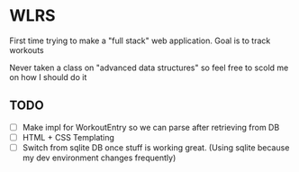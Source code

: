 # WLRS

First time trying to make a "full stack" web application. Goal is to track workouts

Never taken a class on "advanced data structures" so feel free to scold me on how I should do it

## TODO

- [ ] Make impl for WorkoutEntry so we can parse after retrieving from DB
- [ ] HTML + CSS Templating
- [ ] Switch from sqlite DB once stuff is working great. (Using sqlite because my dev environment changes frequently)
